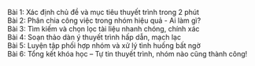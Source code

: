 Bài 1: Xác định chủ đề và mục tiêu thuyết trình trong 2 phút  
Bài 2: Phân chia công việc trong nhóm hiệu quả - Ai làm gì?  
Bài 3: Tìm kiếm và chọn lọc tài liệu nhanh chóng, chính xác  
Bài 4: Soạn thảo dàn ý thuyết trình hấp dẫn, mạch lạc  
Bài 5: Luyện tập phối hợp nhóm và xử lý tình huống bất ngờ  
Bài 6: Tổng kết khóa học – Tự tin thuyết trình, nhóm nào cũng thành công!